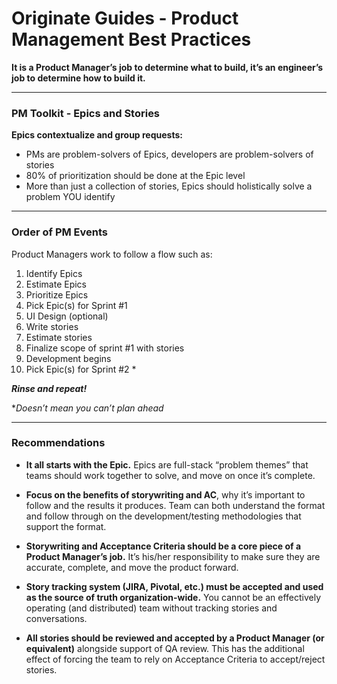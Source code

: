 # Originate Guides - Product Management Best Practices

**It is a Product Manager’s job to determine what to build, it’s an engineer’s job to determine how to build it.**

-----

### PM Toolkit - Epics and Stories

**Epics contextualize and group requests:**
* PMs are problem-solvers of Epics, developers are problem-solvers of stories
* 80% of prioritization should be done at the Epic level
* More than just a collection of stories, Epics should holistically solve a problem YOU identify

-----

### Order of PM Events

Product Managers work to follow a flow such as:

1. Identify Epics
2. Estimate Epics
3. Prioritize Epics
4. Pick Epic(s) for Sprint #1
5. UI Design (optional)
6. Write stories
7. Estimate stories
8. Finalize scope of sprint #1 with stories
9. Development begins
10. Pick Epic(s) for Sprint #2 *

***Rinse and repeat!***

**Doesn’t mean you can’t plan ahead*

-----

### Recommendations

* **It all starts with the Epic.** Epics are full-stack “problem themes” that teams should work 
together to solve, and move on once it’s complete.

* **Focus on the benefits of storywriting and AC**, why it’s important to follow and the results it produces. 
Team can both understand the format and follow through on the development/testing methodologies that 
support the format.

* **Storywriting and Acceptance Criteria should be a core piece of a Product Manager’s job.** 
It’s his/her responsibility to make sure they are accurate, complete, and move the product forward.

* **Story tracking system (JIRA, Pivotal, etc.) must be accepted and used as the source of truth 
organization-wide.** You cannot be an effectively operating (and distributed) team without tracking stories 
and conversations.

* **All stories should be reviewed and accepted by a Product Manager (or equivalent)** alongside
support of QA review.
This has the additional effect of forcing the team to rely on Acceptance Criteria to accept/reject stories.
